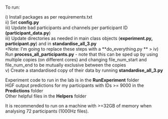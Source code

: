 To run:  

i) Install packages as per requirements.txt  
ii) Set **config.py**  
iii) Update bad participants and channels per participant ID **(participant_data.py**)  
iii) Update directories as needed in main class objects (**experiment.py, participant.py**) and in **standardise_all_3.py**    
<Note: I'm going to replace these steps with a **do_everything.py ** >
iv) Run **process_all_participants.py** - note that this can be sped up by using multiple copies (on different cores) and changing file_num_start and file_num_end to be mutually exclusive between the copies  
v) Create a standardised copy of their data by running **standardise_all_3.py**  


Experiment code to run in the lab is in the **RunExperiment** folder  
HGF output predictions for my participants with IDs >= 9000 in the **Predictions** folder  
Other helpful files in the **Helpers** folder  
  
It is recommended to run on a machine with >=32GB of memory when analysing 72 participants (1000Hz files).  

